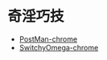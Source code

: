 # 奇淫巧技
- [PostMan-chrome](/Skill/PostMan-chrome.md)
- [SwitchyOmega-chrome](/Skill/SwitchyOmega-chrome.md)